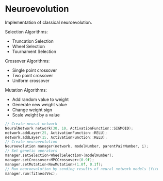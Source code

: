 # Neuroevolution

Implementation of classical neuroevolution. 

Selection Algorithms:

- Truncation Selection
- Wheel Selection
- Tournament Selection

Crossover Algorithms:

- Single point crossover
- Two point crossover
- Uniform crossover

Mutation Algorithms:

- Add random value to weight
- Generate new weight value
- Change weight sign
- Scale weight by a value

```c
// Create neural network
NeuralNetwork network(30, 10, ActivationFunction::SIGMOID);
network.addLayer(25, ActivationFunction::RELU);
network.addLayer(15, ActivationFunction::RELU);
// Create neuroevolution
Neuroevolution manager(network, modelNumber, parentPairNumber, i);
// Set genetic operators
manager.setSelection<WheelSelection>(modelNumber);
manager.setCrossover<MPCCrossover>(0.9f);
manager.setMutation<NewMutation>(1.0f, 0.1f);
// Run neuroevolution by sending results of neural network models (fitness function resutlts)
manager.run(fitnessVec);
```
